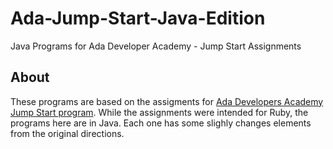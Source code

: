 # Ada-Jump-Start-Java-Edition
Java Programs for Ada Developer Academy - Jump Start Assignments 

## About
These programs are based on the assigments for [Ada Developers Academy Jump Start program](https://github.com/Ada-Developers-Academy/jump-start). While the assignments were intended for Ruby, the programs here are in Java. Each one has some slighly changes elements from the original directions.
